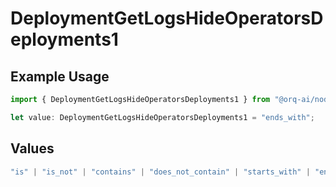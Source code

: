 # DeploymentGetLogsHideOperatorsDeployments1

## Example Usage

```typescript
import { DeploymentGetLogsHideOperatorsDeployments1 } from "@orq-ai/node/models/operations";

let value: DeploymentGetLogsHideOperatorsDeployments1 = "ends_with";
```

## Values

```typescript
"is" | "is_not" | "contains" | "does_not_contain" | "starts_with" | "ends_with" | "is_empty" | "is_not_empty"
```